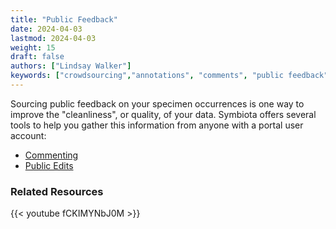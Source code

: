 ```yaml
---
title: "Public Feedback"
date: 2024-04-03
lastmod: 2024-04-03
weight: 15
draft: false
authors: ["Lindsay Walker"]
keywords: ["crowdsourcing","annotations", "comments", "public feedback"]
---
```


Sourcing public feedback on your specimen occurrences is one way to improve the "cleanliness", or quality, of your data. Symbiota offers several tools to help you gather this information from anyone with a portal user account:
- [Commenting](/symbiota-docs/coll_manager/public_feedback/comment/)
- [Public Edits](/symbiota-docs/coll_manager/public_feedback/public_edits/)
 
### Related Resources
  {{< youtube fCKIMYNbJ0M >}}